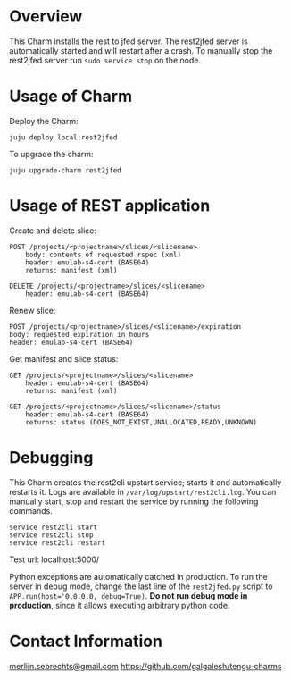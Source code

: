 # Overview

This Charm installs the rest to jfed server. The rest2jfed server is automatically started and will restart after a crash. To manually stop the rest2jfed server run `sudo service stop` on the node.

# Usage of Charm

Deploy the Charm:

    juju deploy local:rest2jfed

To upgrade the charm:

    juju upgrade-charm rest2jfed

# Usage of REST application


Create and delete slice:

    POST /projects/<projectname>/slices/<slicename>
        body: contents of requested rspec (xml)
        header: emulab-s4-cert (BASE64)
        returns: manifest (xml)

    DELETE /projects/<projectname>/slices/<slicename>
        header: emulab-s4-cert (BASE64)


Renew slice:

    POST /projects/<projectname>/slices/<slicename>/expiration
    body: requested expiration in hours
    header: emulab-s4-cert (BASE64)


Get manifest and slice status:

    GET /projects/<projectname>/slices/<slicename>
        header: emulab-s4-cert (BASE64)
        returns: manifest (xml)

    GET /projects/<projectname>/slices/<slicename>/status
        header: emulab-s4-cert (BASE64)
        returns: status (DOES_NOT_EXIST,UNALLOCATED,READY,UNKNOWN)


# Debugging

This Charm creates the rest2cli upstart service; starts it and automatically restarts it. Logs are available in `/var/log/upstart/rest2cli.log`. You can manually start, stop and restart the service by running the following commands.

    service rest2cli start
    service rest2cli stop
    service rest2cli restart

Test url: localhost:5000/

Python exceptions are automatically catched in production. To run the server in debug mode, change the last line of the `rest2jfed.py` script to `APP.run(host='0.0.0.0, debug=True)`. **Do not run debug mode in production**, since it allows executing arbitrary python code.

# Contact Information

merlijn.sebrechts@gmail.com
https://github.com/galgalesh/tengu-charms
